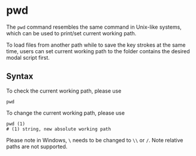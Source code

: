 # pwd

The `pwd` command resembles the same command in Unix-like systems, which can be used to print/set current working path.

To load files from another path while to save the key strokes at the same time, users can set current working path to the folder contains the desired modal script first.

## Syntax

To check the current working path, please use

```
pwd
```

To change the current working path, please use

```
pwd (1)
# (1) string, new absolute working path
```

Please note in Windows, `\` needs to be changed to `\\` or `/`. Note relative paths are not supported.

